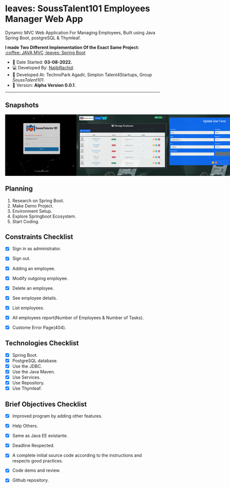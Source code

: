 # leaves: SoussTalent101 Employees Manager Web App

Dynamic MVC Web Application For Managing Employees, Built using Java Spring Boot, postgreSQL & Thymleaf.

<strong>
 I made Two Different Implementation Of the Exact Same Project:    
</strong>

<div>
<a href="https://github.com/n4j1Br4ch1D/simplon-java/tree/main/brief10-employees-manager" target="_blank" class="button button-spring disabled" disabled>:coffee: JAVA MVC</a>
<a href="https://github.com/n4j1Br4ch1D/simplon-java/tree/main/brief11-springboot" target="_blank" class="button button-java">:leaves: Spring Boot</a>
</div>

 - :date: Date Started: **03-08-2022.** 
 - :computer:	Developed By: [NajibRachid](https://github.com/n4j1Br4ch1D).
 - :office: Developed At: TechnoPark Agadir, Simplon Talent4Startups, Group *SoussTalent101*.
 - :pushpin: Version: **Alpha Version 0.0.1**.

---

## Snapshots

<div style="display:flex">
<img src="/brief11-springboot/1.PNG" height="200" width="300"/>
<img src="/brief11-springboot/2.PNG" height="200" width="300"/>
<img src="/brief11-springboot/3.PNG" height="200" width="300"/>
</div>

## Planning

1. Research on Spring Boot.
2. Make Demo Project.
3. Environment Setup.
4. Explore Springboot Ecosystem.
5. Start Coding.
## Constraints Checklist

- [X] Sign in as administrator.
- [X] Sign out.
- [X] Adding an employee.
- [X] Modify outgoing employee.
- [X] Delete an employee.
- [X] See employee details.
- [X] List employees.
- [X] All employees report(Number of Employees & Number of Tasks).
- [X] Custome Error Page(404).


## Technologies Checklist

- [X] Spring Boot.
- [X] PostgreSQL database.
- [X] Use the JDBC.
- [X] Use the Java Maven.
- [X] Use Services.
- [X] Use Repository.
- [X] Use Thymleaf.

## Brief Objectives Checklist

- [X] Improved program by adding other features.
- [X] Help Others.
- [X] Same as Java EE existante.
- [X] Deadline Respected.
- [X] A complete initial source code according to the instructions and respects good practices.
- [X] Code demo and review.
- [X] Github repository.

